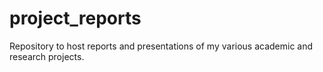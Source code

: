 # project_reports

Repository to host reports and presentations of my various academic and research projects. 
